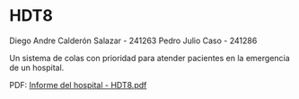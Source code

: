 # HDT8

Diego Andre Calderón Salazar - 241263 
Pedro Julio Caso - 241286

Un sistema de colas con prioridad para atender pacientes en la emergencia de un hospital. 

PDF:
[Informe del hospital - HDT8.pdf](https://github.com/user-attachments/files/19598835/Informe.del.hospital.-.HDT8.pdf)
